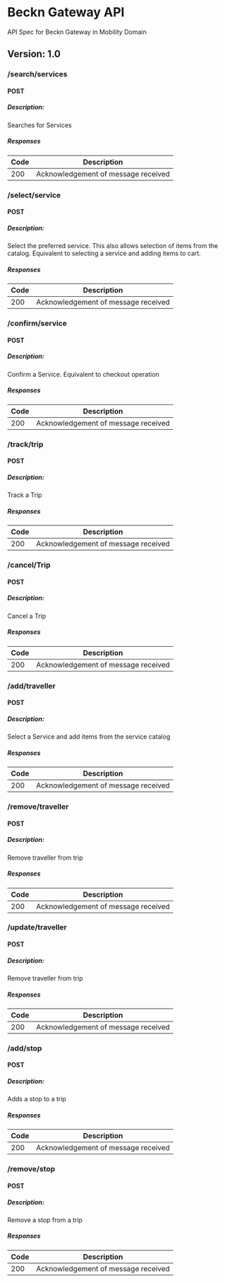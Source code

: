 # Beckn Gateway API
API Spec for Beckn Gateway in Mobility Domain

## Version: 1.0

### /search/services

#### POST
##### Description:

Searches for Services

##### Responses

| Code | Description |
| ---- | ----------- |
| 200 | Acknowledgement of message received |

### /select/service

#### POST
##### Description:

Select the preferred service. This also allows selection of items from the catalog. Equivalent to selecting a service and adding items to cart.

##### Responses

| Code | Description |
| ---- | ----------- |
| 200 | Acknowledgement of message received |

### /confirm/service

#### POST
##### Description:

Confirm a Service. Equivalent to checkout operation

##### Responses

| Code | Description |
| ---- | ----------- |
| 200 | Acknowledgement of message received |

### /track/trip

#### POST
##### Description:

Track a Trip

##### Responses

| Code | Description |
| ---- | ----------- |
| 200 | Acknowledgement of message received |

### /cancel/Trip

#### POST
##### Description:

Cancel a Trip

##### Responses

| Code | Description |
| ---- | ----------- |
| 200 | Acknowledgement of message received |

### /add/traveller

#### POST
##### Description:

Select a Service and add items from the service catalog

##### Responses

| Code | Description |
| ---- | ----------- |
| 200 | Acknowledgement of message received |

### /remove/traveller

#### POST
##### Description:

Remove traveller from trip

##### Responses

| Code | Description |
| ---- | ----------- |
| 200 | Acknowledgement of message received |

### /update/traveller

#### POST
##### Description:

Remove traveller from trip

##### Responses

| Code | Description |
| ---- | ----------- |
| 200 | Acknowledgement of message received |

### /add/stop

#### POST
##### Description:

Adds a stop to a trip

##### Responses

| Code | Description |
| ---- | ----------- |
| 200 | Acknowledgement of message received |

### /remove/stop

#### POST
##### Description:

Remove a stop from a trip

##### Responses

| Code | Description |
| ---- | ----------- |
| 200 | Acknowledgement of message received |